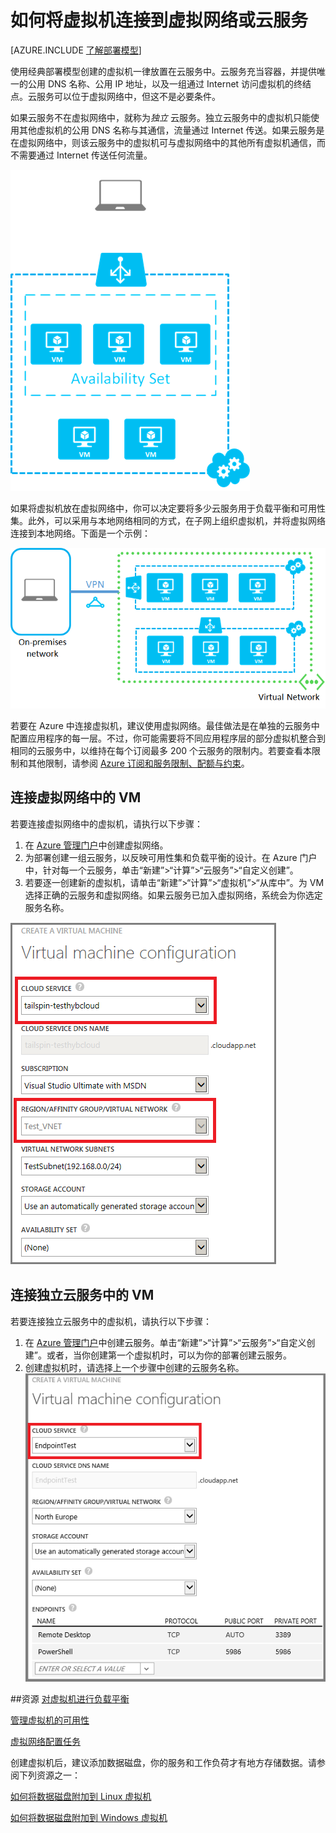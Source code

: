 <properties
	pageTitle="连接云服务中的虚拟机 | Windows Azure"
	description="将使用经典部署模型创建的虚拟机连接到 Azure 云服务或虚拟网络。"
	services="virtual-machines"
	documentationCenter=""
	authors="cynthn"
	manager="timlt"
	editor=""
	tags="azure-service-management"/>

<tags
	ms.service="virtual-machines"
	ms.date="10/15/2015"
    wacn.date="02/17/2016"/>



# 如何将虚拟机连接到虚拟网络或云服务

[AZURE.INCLUDE [了解部署模型](../includes/learn-about-deployment-models-classic-include.md)]


使用经典部署模型创建的虚拟机一律放置在云服务中。云服务充当容器，并提供唯一的公用 DNS 名称、公用 IP 地址，以及一组通过 Internet 访问虚拟机的终结点。云服务可以位于虚拟网络中，但这不是必要条件。

如果云服务不在虚拟网络中，就称为*独立* 云服务。独立云服务中的虚拟机只能使用其他虚拟机的公用 DNS 名称与其通信，流量通过 Internet 传送。如果云服务是在虚拟网络中，则该云服务中的虚拟机可与虚拟网络中的其他所有虚拟机通信，而不需要通过 Internet 传送任何流量。


![独立云服务中的虚拟机](./media/howto-connect-vm-cloud-service/CloudServiceExample.png)

如果将虚拟机放在虚拟网络中，你可以决定要将多少云服务用于负载平衡和可用性集。此外，可以采用与本地网络相同的方式，在子网上组织虚拟机，并将虚拟网络连接到本地网络。下面是一个示例：

![虚拟网络中的虚拟机](./media/howto-connect-vm-cloud-service/VirtualNetworkExample.png)

若要在 Azure 中连接虚拟机，建议使用虚拟网络。最佳做法是在单独的云服务中配置应用程序的每一层。不过，你可能需要将不同应用程序层的部分虚拟机整合到相同的云服务中，以维持在每个订阅最多 200 个云服务的限制内。若要查看本限制和其他限制，请参阅 [Azure 订阅和服务限制、配额与约束](/documentation/articles/azure-subscription-service-limits)。

## 连接虚拟网络中的 VM

若要连接虚拟网络中的虚拟机，请执行以下步骤：

1.	在 [Azure 管理门户](/documentation/articles/virtual-networks-create-vnet-classic-portal)中创建虚拟网络。
2.	为部署创建一组云服务，以反映可用性集和负载平衡的设计。在 Azure 门户中，针对每一个云服务，单击“新建”>“计算”>“云服务”>“自定义创建”。
3.	若要逐一创建新的虚拟机，请单击“新建”>“计算”>“虚拟机”>“从库中”。为 VM 选择正确的云服务和虚拟网络。如果云服务已加入虚拟网络，系统会为你选定服务名称。

![为虚拟机选择云服务](./media/howto-connect-vm-cloud-service/VMConfig1.png)

## 连接独立云服务中的 VM

若要连接独立云服务中的虚拟机，请执行以下步骤：

1.	在 [Azure 管理门户](http://manage.windowsazure.cn)中创建云服务。单击“新建”>“计算”>“云服务”>“自定义创建”。或者，当你创建第一个虚拟机时，可以为你的部署创建云服务。
2.	创建虚拟机时，请选择上一个步骤中创建的云服务名称。  
![将虚拟机添加到现有云服务](./media/howto-connect-vm-cloud-service/Connect-VM-to-CS.png)

##资源
[对虚拟机进行负载平衡](/documentation/articles/load-balance-virtual-machines)

[管理虚拟机的可用性](/documentation/articles/virtual-machines-manage-availability)

[虚拟网络配置任务](/documentation/services/virtual-machines/)

创建虚拟机后，建议添加数据磁盘，你的服务和工作负荷才有地方存储数据。请参阅下列资源之一：

[如何将数据磁盘附加到 Linux 虚拟机](/documentation/articles/virtual-machines-linux-how-to-attach-disk)

[如何将数据磁盘附加到 Windows 虚拟机](/documentation/articles/storage-windows-attach-disk)

<!---HONumber=Mooncake_1207_2015-->